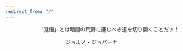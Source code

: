 ```yaml
---
redirect_from: "/"
---
```


 &emsp;&emsp;&emsp; &emsp;&emsp;&emsp;「覚悟」とは暗闇の荒野に進むべき道を切り開くことだッ！
 
  &emsp;&emsp;&emsp; &emsp;&emsp;&emsp; &emsp; &emsp;&emsp; &emsp;                         ジョルノ・ジョバーナ
